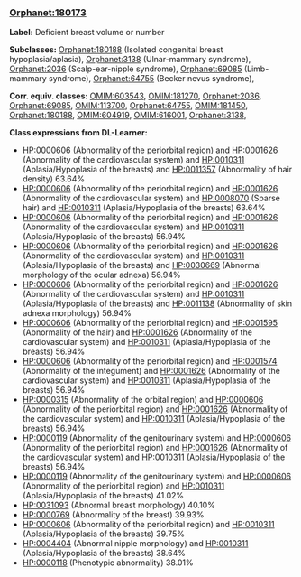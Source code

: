 
### [Orphanet:180173](http://www.orpha.net/ORDO/Orphanet_180173)
**Label:** Deficient breast volume or number

**Subclasses:** [Orphanet:180188](http://www.orpha.net/ORDO/Orphanet_180188) (Isolated congenital breast hypoplasia/aplasia), [Orphanet:3138](http://www.orpha.net/ORDO/Orphanet_3138) (Ulnar-mammary syndrome), [Orphanet:2036](http://www.orpha.net/ORDO/Orphanet_2036) (Scalp-ear-nipple syndrome), [Orphanet:69085](http://www.orpha.net/ORDO/Orphanet_69085) (Limb-mammary syndrome), [Orphanet:64755](http://www.orpha.net/ORDO/Orphanet_64755) (Becker nevus syndrome), 

**Corr. equiv. classes:** [OMIM:603543](http://purl.obolibrary.org/obo/OMIM_603543), [OMIM:181270](http://purl.obolibrary.org/obo/OMIM_181270), [Orphanet:2036](http://www.orpha.net/ORDO/Orphanet_2036), [Orphanet:69085](http://www.orpha.net/ORDO/Orphanet_69085), [OMIM:113700](http://purl.obolibrary.org/obo/OMIM_113700), [Orphanet:64755](http://www.orpha.net/ORDO/Orphanet_64755), [OMIM:181450](http://purl.obolibrary.org/obo/OMIM_181450), [Orphanet:180188](http://www.orpha.net/ORDO/Orphanet_180188), [OMIM:604919](http://purl.obolibrary.org/obo/OMIM_604919), [OMIM:616001](http://purl.obolibrary.org/obo/OMIM_616001), [Orphanet:3138](http://www.orpha.net/ORDO/Orphanet_3138), 

**Class expressions from DL-Learner:**

- [HP:0000606](http://purl.obolibrary.org/obo/HP_0000606) (Abnormality of the periorbital region) and [HP:0001626](http://purl.obolibrary.org/obo/HP_0001626) (Abnormality of the cardiovascular system) and [HP:0010311](http://purl.obolibrary.org/obo/HP_0010311) (Aplasia/Hypoplasia of the breasts) and [HP:0011357](http://purl.obolibrary.org/obo/HP_0011357) (Abnormality of hair density) 63.64%
- [HP:0000606](http://purl.obolibrary.org/obo/HP_0000606) (Abnormality of the periorbital region) and [HP:0001626](http://purl.obolibrary.org/obo/HP_0001626) (Abnormality of the cardiovascular system) and [HP:0008070](http://purl.obolibrary.org/obo/HP_0008070) (Sparse hair) and [HP:0010311](http://purl.obolibrary.org/obo/HP_0010311) (Aplasia/Hypoplasia of the breasts) 63.64%
- [HP:0000606](http://purl.obolibrary.org/obo/HP_0000606) (Abnormality of the periorbital region) and [HP:0001626](http://purl.obolibrary.org/obo/HP_0001626) (Abnormality of the cardiovascular system) and [HP:0010311](http://purl.obolibrary.org/obo/HP_0010311) (Aplasia/Hypoplasia of the breasts) 56.94%
- [HP:0000606](http://purl.obolibrary.org/obo/HP_0000606) (Abnormality of the periorbital region) and [HP:0001626](http://purl.obolibrary.org/obo/HP_0001626) (Abnormality of the cardiovascular system) and [HP:0010311](http://purl.obolibrary.org/obo/HP_0010311) (Aplasia/Hypoplasia of the breasts) and [HP:0030669](http://purl.obolibrary.org/obo/HP_0030669) (Abnormal morphology of the ocular adnexa) 56.94%
- [HP:0000606](http://purl.obolibrary.org/obo/HP_0000606) (Abnormality of the periorbital region) and [HP:0001626](http://purl.obolibrary.org/obo/HP_0001626) (Abnormality of the cardiovascular system) and [HP:0010311](http://purl.obolibrary.org/obo/HP_0010311) (Aplasia/Hypoplasia of the breasts) and [HP:0011138](http://purl.obolibrary.org/obo/HP_0011138) (Abnormality of skin adnexa morphology) 56.94%
- [HP:0000606](http://purl.obolibrary.org/obo/HP_0000606) (Abnormality of the periorbital region) and [HP:0001595](http://purl.obolibrary.org/obo/HP_0001595) (Abnormality of the hair) and [HP:0001626](http://purl.obolibrary.org/obo/HP_0001626) (Abnormality of the cardiovascular system) and [HP:0010311](http://purl.obolibrary.org/obo/HP_0010311) (Aplasia/Hypoplasia of the breasts) 56.94%
- [HP:0000606](http://purl.obolibrary.org/obo/HP_0000606) (Abnormality of the periorbital region) and [HP:0001574](http://purl.obolibrary.org/obo/HP_0001574) (Abnormality of the integument) and [HP:0001626](http://purl.obolibrary.org/obo/HP_0001626) (Abnormality of the cardiovascular system) and [HP:0010311](http://purl.obolibrary.org/obo/HP_0010311) (Aplasia/Hypoplasia of the breasts) 56.94%
- [HP:0000315](http://purl.obolibrary.org/obo/HP_0000315) (Abnormality of the orbital region) and [HP:0000606](http://purl.obolibrary.org/obo/HP_0000606) (Abnormality of the periorbital region) and [HP:0001626](http://purl.obolibrary.org/obo/HP_0001626) (Abnormality of the cardiovascular system) and [HP:0010311](http://purl.obolibrary.org/obo/HP_0010311) (Aplasia/Hypoplasia of the breasts) 56.94%
- [HP:0000119](http://purl.obolibrary.org/obo/HP_0000119) (Abnormality of the genitourinary system) and [HP:0000606](http://purl.obolibrary.org/obo/HP_0000606) (Abnormality of the periorbital region) and [HP:0001626](http://purl.obolibrary.org/obo/HP_0001626) (Abnormality of the cardiovascular system) and [HP:0010311](http://purl.obolibrary.org/obo/HP_0010311) (Aplasia/Hypoplasia of the breasts) 56.94%
- [HP:0000119](http://purl.obolibrary.org/obo/HP_0000119) (Abnormality of the genitourinary system) and [HP:0000606](http://purl.obolibrary.org/obo/HP_0000606) (Abnormality of the periorbital region) and [HP:0010311](http://purl.obolibrary.org/obo/HP_0010311) (Aplasia/Hypoplasia of the breasts) 41.02%
- [HP:0031093](http://purl.obolibrary.org/obo/HP_0031093) (Abnormal breast morphology) 40.10%
- [HP:0000769](http://purl.obolibrary.org/obo/HP_0000769) (Abnormality of the breast) 39.93%
- [HP:0000606](http://purl.obolibrary.org/obo/HP_0000606) (Abnormality of the periorbital region) and [HP:0010311](http://purl.obolibrary.org/obo/HP_0010311) (Aplasia/Hypoplasia of the breasts) 39.75%
- [HP:0004404](http://purl.obolibrary.org/obo/HP_0004404) (Abnormal nipple morphology) and [HP:0010311](http://purl.obolibrary.org/obo/HP_0010311) (Aplasia/Hypoplasia of the breasts) 38.64%
- [HP:0000118](http://purl.obolibrary.org/obo/HP_0000118) (Phenotypic abnormality) 38.01%


